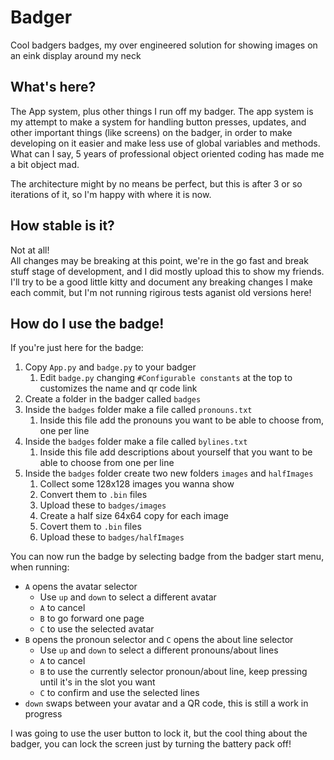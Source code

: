 # Badger

Cool badgers badges, my over engineered solution for showing images on an eink
display around my neck

## What's here?
The App system, plus other things I run off my badger. The app system is my attempt to make a system for handling button presses, updates, and other important things (like screens) on the badger, in
order to make developing on it easier and make less use of global variables and methods.
What can I say, 5 years of professional object oriented coding has made me a bit object mad.

The architecture might by no means be perfect, but this is after 3 or so iterations of it, so I'm happy with where it is now.

## How stable is it?

Not at all!  
All changes may be breaking at this point, we're in the go fast and break stuff stage of development, and I did mostly upload this to show my friends. I'll try to be a good little kitty and document any breaking changes I make each commit, but I'm not running rigirous tests aganist old versions here!

## How do I use the badge!
If you're just here for the badge:

 1. Copy `App.py` and `badge.py` to your badger
    1. Edit `badge.py` changing `#Configurable constants` at the top to customizes the name and qr code link
 2. Create a folder in the badger called `badges`
 3. Inside the `badges` folder make a file called `pronouns.txt`
    1. Inside this file add the pronouns you want to be able to choose from, one per line
 4. Inside the `badges` folder make a file called `bylines.txt`
    1. Inside this file add descriptions about yourself that you want to be able to choose from one per line
 5. Inside the `badges` folder create two new folders `images` and `halfImages`
    1. Collect some 128x128 images you wanna show
    2. Convert them to `.bin` files
    3. Upload these to `badges/images`
    4. Create a half size 64x64 copy for each image
    5. Covert them to `.bin` files
    6. Upload these to `badges/halfImages`

You can now run the badge by selecting badge from the badger start menu, when running:

 * `A` opens the avatar selector
   * Use `up` and `down` to select a different avatar
   * `A` to cancel
   * `B` to go forward one page
   * `C` to use the selected avatar
 * `B` opens the pronoun selector and `C` opens the about line selector
   * Use `up` and `down` to select a different pronouns/about lines
   * `A` to cancel
   * `B` to use the currently selector pronoun/about line, keep pressing until it's in the slot you want
   * `C` to confirm and use the selected lines
 * `down` swaps between your avatar and a QR code, this is still a work in progress

I was going to use the user button to lock it, but the cool thing about the badger, you can lock the screen just by turning the battery pack off!
